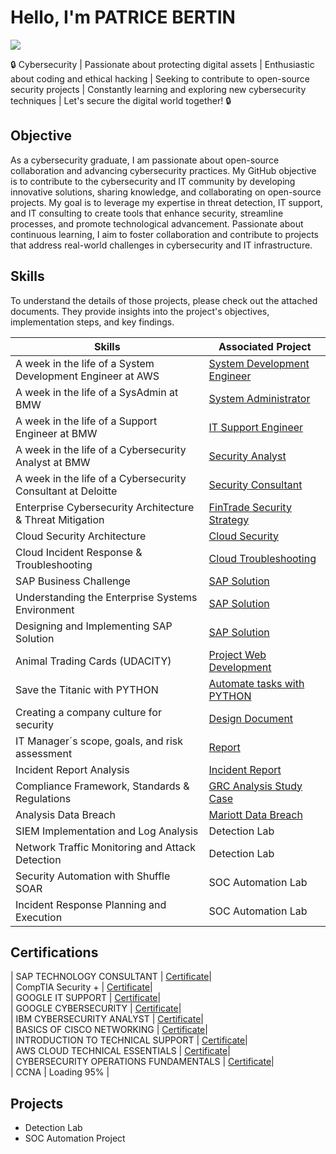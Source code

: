 # Hello, I'm PATRICE BERTIN
<a href="https://www.linkedin.com/in/patrice-bertin-towa-529328170"><img src="https://img.shields.io/badge/-LinkedIn-0072b1?&style=for-the-badge&logo=linkedin&logoColor=white" /></a>


🔒 Cybersecurity | Passionate about protecting digital assets | Enthusiastic about coding and ethical hacking | Seeking to contribute to open-source security projects | Constantly learning and exploring new cybersecurity techniques | Let's secure the digital world together! 🔒

## Objective

As a cybersecurity graduate, I am passionate about open-source collaboration and advancing cybersecurity practices. My GitHub objective is to contribute to the cybersecurity and IT community by developing innovative solutions, sharing knowledge, and collaborating on open-source projects. My goal is to leverage my expertise in threat detection, IT support, and IT consulting to create tools that enhance security, streamline processes, and promote technological advancement. Passionate about continuous learning, I aim to foster collaboration and contribute to projects that address real-world challenges in cybersecurity and IT infrastructure.  


## Skills

To understand the details of those projects, please check out the attached documents. They provide insights into the project's objectives, implementation steps, and key findings.

| Skills                                         | Associated Project         |
|-----------------------------------------------|----------------------------|
| A week in the life of a System Development Engineer at AWS                        | <a href="https://github.com/PatriceBertin/System-DEVOPS">System Development Engineer</a>|
| A week in the life of a SysAdmin at BMW                        | <a href="https://github.com/PatriceBertin/IT-SysAdmin">System Administrator</a>|
| A week in the life of a Support Engineer at BMW                        | <a href="https://github.com/PatriceBertin/SupportEngineer">IT Support Engineer</a>|
| A week in the life of a Cybersecurity Analyst at BMW                       | <a href="https://github.com/PatriceBertin/Security-Analyst">Security Analyst</a>|
| A week in the life of a Cybersecurity Consultant at Deloitte                       | <a href="https://github.com/PatriceBertin/Security-Consultant">Security Consultant</a>|
| Enterprise Cybersecurity Architecture & Threat Mitigation                        | <a href="https://github.com/PatriceBertin/FinTrade-Security-Strategy">FinTrade Security Strategy</a>|
| Cloud Security Architecture                        | <a href="https://github.com/PatriceBertin/-Enterprise-Cloud-Security-Architecture-Blueprint">Cloud Security</a>|
| Cloud Incident Response & Troubleshooting                        | <a href="https://github.com/PatriceBertin/Cloud-Handbook">Cloud Troubleshooting</a>|
| SAP Business Challenge                        | <a href="https://github.com/PatriceBertin/SAP-Business-Challenge">SAP Solution</a>|
| Understanding the Enterprise Systems Environment | <a href="https://github.com/PatriceBertin/Understanding-the-Enterprise-Systems-Environment">SAP Solution</a>|
| Designing and Implementing SAP Solution       | <a href="https://github.com/PatriceBertin/Designing-and-Implementing-SAP-Solution">SAP Solution</a>|
| Animal Trading Cards (UDACITY)                | <a href="https://github.com/PatriceBertin/Animal-Trading-cards">Project Web Development</a>|
| Save the Titanic with PYTHON                  | <a href="https://github.com/PatriceBertin/SAVE-THE-TITANIC">Automate tasks with PYTHON</a>|
| Creating a company culture for security       | <a href="https://github.com/PatriceBertin/DESIGN-DOCUMENT">Design Document</a>|
| IT Manager´s scope, goals, and risk assessment| <a href="https://github.com/PatriceBertin/REPORT.git">Report</a>|
| Incident Report Analysis                      | <a href="https://github.com/PatriceBertin/Incident-Report-Analysis.git">Incident Report</a>|
| Compliance Framework, Standards & Regulations | <a href="https://github.com/PatriceBertin/GRC-FRAMEWORK">GRC Analysis Study Case</a>|
| Analysis Data Breach                          | <a href="https://github.com/PatriceBertin/MARIOTT-DATA-BREACH"> Mariott Data Breach</a>|
| SIEM Implementation and Log Analysis          | Detection Lab|
| Network Traffic Monitoring and Attack Detection | Detection Lab|
| Security Automation with Shuffle SOAR         | SOC Automation Lab|
| Incident Response Planning and Execution      | SOC Automation Lab|






## Certifications
| SAP TECHNOLOGY CONSULTANT  |  <a href="https://coursera.org/verify/professional-cert/RRGUA8O9NNKC">Certificate</a>| <br>
| CompTIA Security +  |  <a href="https://github.com/PatriceBertin/CompTIA-">Certificate</a>| <br>
| GOOGLE IT SUPPORT    |  <a href="https://www.coursera.org/account/accomplishments/specialization/certificate/ZWFZH7XA8M28">Certificate</a>| <br>
| GOOGLE CYBERSECURITY  |    <a href="https://www.coursera.org/account/accomplishments/specialization/certificate/S7TZ65K2BFNZ">Certificate</a>| <br>
| IBM CYBERSECURITY ANALYST  |  <a href="https://www.coursera.org/account/accomplishments/specialization/certificate/3Z06EE01FFS7">Certificate</a>| <br>
| BASICS OF CISCO NETWORKING  |  <a href="https://www.coursera.org/account/accomplishments/certificate/XYJJR8LTQDNE">Certificate</a>| <br>
| INTRODUCTION TO TECHNICAL SUPPORT  |  <a href="https://www.coursera.org/account/accomplishments/certificate/FB0QHWKBLF4G">Certificate</a>| <br>
| AWS CLOUD TECHNICAL ESSENTIALS  |  <a href="https://coursera.org/verify/AHIAUBVT54Y0">Certificate</a>| <br>
| CYBERSECURITY OPERATIONS FUNDAMENTALS  |  <a href="https://www.coursera.org/account/accomplishments/specialization/certificate/SQZCP0V854ZA">Certificate</a>| <br>
| CCNA   | Loading 95% | <br>

## Projects
- Detection Lab
- SOC Automation Project

